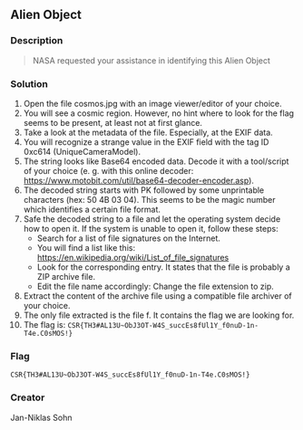 ## Alien Object

### Description

> NASA requested your assistance in identifying this Alien Object


### Solution

1. Open the file cosmos.jpg with an image viewer/editor of your choice.
2. You will see a cosmic region. However, no hint where to look for the flag seems to be present, at least not at first glance.
3. Take a look at the metadata of the file. Especially, at the EXIF data.
4. You will recognize a strange value in the EXIF field with the tag ID 0xc614 (UniqueCameraModel).
5. The string looks like Base64 encoded data. Decode it with a tool/script of your choice (e. g. with this online decoder: https://www.motobit.com/util/base64-decoder-encoder.asp).
6. The decoded string starts with PK followed by some unprintable characters (hex: 50 4B 03 04). This seems to be the magic number which identifies a certain file format.
7. Safe the decoded string to a file and let the operating system decide how to open it. If the system is unable to open it, follow these steps:
    * Search for a list of file signatures on the Internet.
    * You will find a list like this: https://en.wikipedia.org/wiki/List_of_file_signatures
    * Look for the corresponding entry. It states that the file is probably a ZIP archive file.
    * Edit the file name accordingly: Change the file extension to zip.
8. Extract the content of the archive file using a compatible file archiver of your choice.
9. The only file extracted is the file f. It contains the flag we are looking for.
10. The flag is: `CSR{TH3#AL13U~ObJ3OT-W4S_succEs8fUl1Y_f0nuD-1n-T4e.C0sMOS!}`

### Flag

`CSR{TH3#AL13U~ObJ3OT-W4S_succEs8fUl1Y_f0nuD-1n-T4e.C0sMOS!}`

### Creator
Jan-Niklas Sohn

